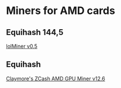 # Miners for AMD cards #

## Equihash 144,5 ##

[lolMiner v0.5](https://github.com/altpool/miners-amd/releases/tag/lolminer)


## Equihash ##

[Claymore's ZCash AMD GPU Miner v12.6](https://github.com/altpool/miners-amd/releases/tag/claymorezcash)
